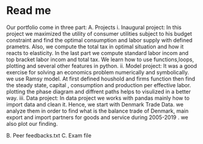 # Read me
Our portfolio come in three part:
A. Projects
i. Inaugural project: 
In this project we maximized the utility of consumer utilities subject to his budget constraint and find the optimal consumption and labor supply with defined prametrs. Also, we compute the total tax in optimal situation and how it reacts to elasticity. In the last part we compute standard labor incom and top bracket labor incom and total tax. We learn how to use functions,loops, plotting and several other features in python.
ii. Model project:
It was a good exercise for solving an economics problem numerically and symbolically. we use Ramsy model. At first defined houshold and firms function then find the steady state, capital , consumption and production per effective labor. plotting the phase diagram and diffrent paths helps to visulized in a better way.
iii. Data project:
In data project we works with pandas mainly how to import  data and clean it. Hence, we start with Denmark Trade Data. we analyze them in order to find what is the balance trade of Denmark, main export  and import partners for goods and service during 2005-2019 . we also plot our finding.

B. Peer feedbacks.txt
C. Exam file
